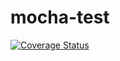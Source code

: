 # mocha-test
[![Coverage Status](https://coveralls.io/repos/github/sysintelligent/mocha-test/badge.svg?branch=master)](https://coveralls.io/github/sysintelligent/mocha-test?branch=master)


